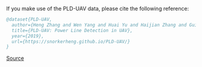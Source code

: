 If you make use of the PLD-UAV data, please cite the following reference:

``` bibtex 
@dataset{PLD-UAV,
  author={Heng Zhang and Wen Yang and Huai Yu and Haijian Zhang and Gui-Song Xia},
  title={PLD-UAV: Power Line Detection in UAV},
  year={2019},
  url={https://snorkerheng.github.io/PLD-UAV/}
}
```

[Source](https://snorkerheng.github.io/PLD-UAV/)